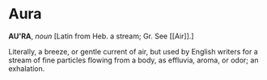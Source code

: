 # Aura

**AU'RA**, _noun_ \[Latin from Heb. a stream; Gr. See [[Air]].\]

Literally, a breeze, or gentle current of air, but used by English writers for a stream of fine particles flowing from a body, as effluvia, aroma, or odor; an exhalation.